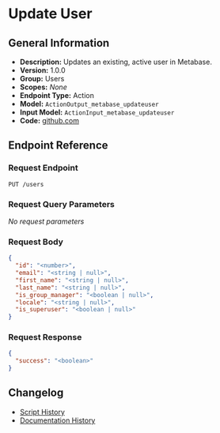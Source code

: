 <!-- BEGIN GENERATED CONTENT -->
# Update User

## General Information

- **Description:** Updates an existing, active user in Metabase.
- **Version:** 1.0.0
- **Group:** Users
- **Scopes:** _None_
- **Endpoint Type:** Action
- **Model:** `ActionOutput_metabase_updateuser`
- **Input Model:** `ActionInput_metabase_updateuser`
- **Code:** [github.com](https://github.com/NangoHQ/integration-templates/tree/main/integrations/metabase/actions/update-user.ts)


## Endpoint Reference

### Request Endpoint

`PUT /users`

### Request Query Parameters

_No request parameters_

### Request Body

```json
{
  "id": "<number>",
  "email": "<string | null>",
  "first_name": "<string | null>",
  "last_name": "<string | null>",
  "is_group_manager": "<boolean | null>",
  "locale": "<string | null>",
  "is_superuser": "<boolean | null>"
}
```

### Request Response

```json
{
  "success": "<boolean>"
}
```

## Changelog

- [Script History](https://github.com/NangoHQ/integration-templates/commits/main/integrations/metabase/actions/update-user.ts)
- [Documentation History](https://github.com/NangoHQ/integration-templates/commits/main/integrations/metabase/actions/update-user.md)

<!-- END  GENERATED CONTENT -->

